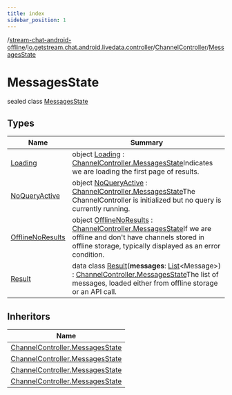 ```yaml
---
title: index
sidebar_position: 1
---
```

/[stream-chat-android-offline](../../../index.md)/[io.getstream.chat.android.livedata.controller](../../index.md)/[ChannelController](../index.md)/[MessagesState](index.md)  
  
  
  
# MessagesState  
sealed class [MessagesState](index.md)  
  
## Types  
  
|  Name |  Summary | 
|---|---|
| <a name="io.getstream.chat.android.livedata.controller/ChannelController.MessagesState.Loading///PointingToDeclaration/"></a>[Loading](Loading/index.md)| <a name="io.getstream.chat.android.livedata.controller/ChannelController.MessagesState.Loading///PointingToDeclaration/"></a>object [Loading](Loading/index.md) : [ChannelController.MessagesState](index.md)Indicates we are loading the first page of results.|
| <a name="io.getstream.chat.android.livedata.controller/ChannelController.MessagesState.NoQueryActive///PointingToDeclaration/"></a>[NoQueryActive](NoQueryActive/index.md)| <a name="io.getstream.chat.android.livedata.controller/ChannelController.MessagesState.NoQueryActive///PointingToDeclaration/"></a>object [NoQueryActive](NoQueryActive/index.md) : [ChannelController.MessagesState](index.md)The ChannelController is initialized but no query is currently running.|
| <a name="io.getstream.chat.android.livedata.controller/ChannelController.MessagesState.OfflineNoResults///PointingToDeclaration/"></a>[OfflineNoResults](OfflineNoResults/index.md)| <a name="io.getstream.chat.android.livedata.controller/ChannelController.MessagesState.OfflineNoResults///PointingToDeclaration/"></a>object [OfflineNoResults](OfflineNoResults/index.md) : [ChannelController.MessagesState](index.md)If we are offline and don't have channels stored in offline storage, typically displayed as an error condition.|
| <a name="io.getstream.chat.android.livedata.controller/ChannelController.MessagesState.Result///PointingToDeclaration/"></a>[Result](Result/index.md)| <a name="io.getstream.chat.android.livedata.controller/ChannelController.MessagesState.Result///PointingToDeclaration/"></a>data class [Result](Result/index.md)(**messages**: [List](https://kotlinlang.org/api/latest/jvm/stdlib/kotlin.collections/-list/index.html)&lt;Message&gt;) : [ChannelController.MessagesState](index.md)The list of messages, loaded either from offline storage or an API call.|
  
  
## Inheritors  
  
|  Name | 
|---|
| <a name="io.getstream.chat.android.livedata.controller/ChannelController.MessagesState.NoQueryActive///PointingToDeclaration/"></a>[ChannelController.MessagesState](NoQueryActive/index.md)|
| <a name="io.getstream.chat.android.livedata.controller/ChannelController.MessagesState.Loading///PointingToDeclaration/"></a>[ChannelController.MessagesState](Loading/index.md)|
| <a name="io.getstream.chat.android.livedata.controller/ChannelController.MessagesState.OfflineNoResults///PointingToDeclaration/"></a>[ChannelController.MessagesState](OfflineNoResults/index.md)|
| <a name="io.getstream.chat.android.livedata.controller/ChannelController.MessagesState.Result///PointingToDeclaration/"></a>[ChannelController.MessagesState](Result/index.md)|

